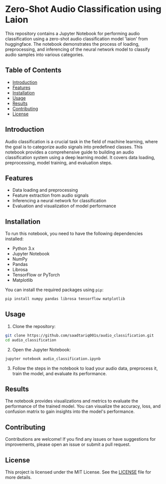 # Zero-Shot Audio Classification using Laion

This repository contains a Jupyter Notebook for performing audio classification using a zero-shot audio classification model 'laion' from huggingface. The notebook demonstrates the process of loading, preprocessing, and inferencing of the neural network model to classify audio samples into various categories.

## Table of Contents
- [Introduction](#introduction)
- [Features](#features)
- [Installation](#installation)
- [Usage](#usage)
- [Results](#results)
- [Contributing](#contributing)
- [License](#license)

## Introduction
Audio classification is a crucial task in the field of machine learning, where the goal is to categorize audio signals into predefined classes. This notebook provides a comprehensive guide to building an audio classification system using a deep learning model. It covers data loading, preprocessing, model training, and evaluation steps.

## Features
- Data loading and preprocessing
- Feature extraction from audio signals
- Inferencing a neural network for classification
- Evaluation and visualization of model performance

## Installation
To run this notebook, you need to have the following dependencies installed:

- Python 3.x
- Jupyter Notebook
- NumPy
- Pandas
- Librosa
- TensorFlow or PyTorch
- Matplotlib

You can install the required packages using `pip`:
```bash
pip install numpy pandas librosa tensorflow matplotlib
```

## Usage
1. Clone the repository:
```bash
git clone https://github.com/saadtariq001s/audio_classification.git
cd audio_classification
```

2. Open the Jupyter Notebook:
```bash
jupyter notebook audio_classification.ipynb
```

3. Follow the steps in the notebook to load your audio data, preprocess it, train the model, and evaluate its performance.

## Results
The notebook provides visualizations and metrics to evaluate the performance of the trained model. You can visualize the accuracy, loss, and confusion matrix to gain insights into the model's performance.

## Contributing
Contributions are welcome! If you find any issues or have suggestions for improvements, please open an issue or submit a pull request.

## License
This project is licensed under the MIT License. See the [LICENSE](LICENSE) file for more details.

